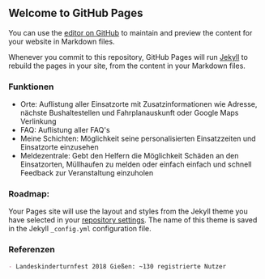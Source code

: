 ## Welcome to GitHub Pages

You can use the [editor on GitHub](https://github.com/helfer-app/helfer-app.github.io/edit/master/index.md) to maintain and preview the content for your website in Markdown files.

Whenever you commit to this repository, GitHub Pages will run [Jekyll](https://jekyllrb.com/) to rebuild the pages in your site, from the content in your Markdown files.

### Funktionen

* Orte: Auflistung aller Einsatzorte mit Zusatzinformationen wie Adresse, nächste Bushaltestellen und Fahrplanauskunft oder Google Maps Verlinkung
* FAQ:  Auflistung aller FAQ's
* Meine Schichten: Möglichkeit seine personalisierten Einsatzzeiten und Einsatzorte einzusehen
* Meldezentrale: Gebt den Helfern die Möglichkeit Schäden an den Einsatzorten, Müllhaufen zu melden oder einfach einfach und schnell Feedback zur Veranstaltung einzuholen

### Roadmap:

Your Pages site will use the layout and styles from the Jekyll theme you have selected in your [repository settings](https://github.com/helfer-app/helfer-app.github.io/settings). The name of this theme is saved in the Jekyll `_config.yml` configuration file.

### Referenzen

```markdown
- Landeskinderturnfest 2018 Gießen: ~130 registrierte Nutzer
```
